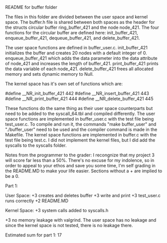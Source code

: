 README for buffer folder

The files in this folder are divided between the user space and kernel space. The buffer.h file is shared between both spaces as the header for the structs circular buffer ring_buffer_421 and the node node_421. The four functions for the circular buffer are defined here: init_buffer_421, enqueue_buffer_421, dequeue_buffer_421, and delete_buffer_421. 

The user space functions are defined in buffer_user.c. init_buffer_421 initializes the buffer and creates 20 nodes with a default integer of 0. enqueue_buffer_421 which adds the data parameter into the data attribute of node_421 and increases the length of buffer_421. print_buffer_421 prints the data variable of each node_421. delete_buffer_421 frees all allocated memory and sets dynamic memory to Null.

The kernel space has it's own set of functions which are:

#define __NR_init_buffer_421 442
#define __NR_insert_buffer_421 443
#define __NR_print_buffer_421 444
#define __NR_delete_buffer_421 445

These functions do the same thing as their user space counterparts but need to be added to the syscall_64.tbl and compiled differently. 
The user space functions are implemented in buffer_user.c with the test file being test_user.c. To compile and run it, the commands "make buffer_user" and "./buffer_user" need to be used and the compiler command is made in the Makefile. 
The kernel space functions are implemented in buffer.c with the test file being test.c. I did not implement the kernel files, but I did add the syscalls to the syscalls folder.


Notes from the programmer to the grader: I recongnize that my project 3 will score far less than a 50%. There's no excuse for my indolence, so in order to appeal to your ethos and save you some time, I'm self grading in the README.MD to make your life easier. Sections without a +<number> are implied to be a 0.

Part 1: 

User Space:
+3 creates and deletes buffer
+3 write and print
+3 test_user.c runs correctly
+2 README.MD

Kernel Space:
+3 system calls added to syscalls.h

+3 no memory leakage with valgrind. The user space has no leakage and since the kernel space is not tested, there is no leakage there.

Estimated sum for part 1: 17
